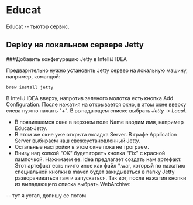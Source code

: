 # Educat
Educat -- тьютор сервис.

## Deploy на локальном сервере Jetty

###Добавить конфигурацию Jetty в IntelliJ IDEA

Предварительно нужно установить Jetty сервер на локальную машину, например,
командой:

```
brew install jetty
```

В IntellJ IDEA вверху, напротив зеленого молотка есть кнопка Add Configuration.
После нажатия на открывается окно, в этом окне вверху слева нужно нажать "+".
В выпадающем списке выбрать _Jetty_ -> _Local_.

- В появившемся окне в верхнем поле Name вводим имя, например Educat-Jetty.
- В этом же окне уже открыта вкладка Server. В графе Application Server выбираем
наш свежеустановленный Jetty. 
- Остальные настройки в этом окне пока не трограем.
- Внизу над копкой "OK" будет гореть кнопка "Fix" с красной лампочкой.
Нажимаем ее. Idea предлагает создать нам артефакт. Этот артефакт есть ничто иное как
файл *.war, который по нажатию специальной кнопки в maven будет закидываться в папку Jetty
разворачиваться там и запускаться. Так вот, после нажатия кнопки из выпадающего списка
выбрать WebArchive:

-- тут я устал, допишу ее потом
